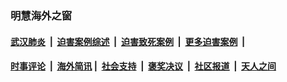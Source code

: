 
### 明慧海外之窗

####  [武汉肺炎](indexes/365.md?t=03202200) &nbsp;|&nbsp;  [迫害案例综述](indexes/328.md?t=03202200) &nbsp;|&nbsp; [迫害致死案例](indexes/277.md?t=03202200)  &nbsp;|&nbsp; [更多迫害案例](indexes/81.md?t=03202200)  &nbsp;|&nbsp; 
####  [时事评论](indexes/19.md?t=03202200) &nbsp;|&nbsp; [海外简讯](indexes/245.md?t=03202200)&nbsp;|&nbsp;  [社会支持](indexes/140.md?t=03202200) &nbsp;|&nbsp; [褒奖决议](indexes/282.md?t=03202200) &nbsp;|&nbsp; [社区报道](indexes/91.md?t=03202200)  &nbsp;|&nbsp; [天人之间](indexes/78.md?t=03202200) 

